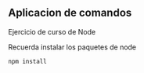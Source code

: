 ## Aplicacion de comandos

Ejercicio de curso de Node

Recuerda instalar los paquetes de node

```
npm install
```